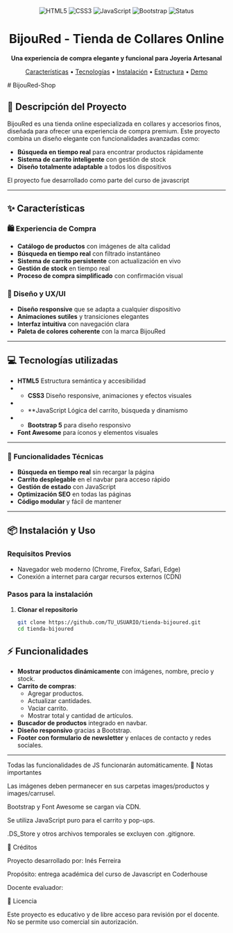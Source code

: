 <div align="center">
  <img src="https://img.shields.io/badge/HTML5-E34F26?style=for-the-badge&logo=html5&logoColor=white" alt="HTML5">
  <img src="https://img.shields.io/badge/CSS3-1572B6?style=for-the-badge&logo=css3&logoColor=white" alt="CSS3">
  <img src="https://img.shields.io/badge/JavaScript-F7DF1E?style=for-the-badge&logo=javascript&logoColor=black" alt="JavaScript">
  <img src="https://img.shields.io/badge/Bootstrap-7952B3?style=for-the-badge&logo=bootstrap&logoColor=white" alt="Bootstrap">
  <img src="https://img.shields.io/badge/Status-Completed-brightgreen?style=for-the-badge" alt="Status">
</div>

<h1 align="center">BijouRed - Tienda de Collares Online</h1>
<p align="center">
  <strong>Una experiencia de compra elegante y funcional para Joyeria Artesanal</strong>
</p>
<p align="center">
  <a href="#características">Características</a> •
  <a href="#tecnologías">Tecnologías</a> •
  <a href="#instalación">Instalación</a> •
  <a href="#estructura">Estructura</a> •
  <a href="#demo">Demo</a>
</p>
# BijouRed-Shop

## 📖 Descripción del Proyecto

BijouRed es una tienda online especializada en collares y accesorios finos, diseñada para ofrecer una experiencia de compra premium. 
Este proyecto combina un diseño elegante con funcionalidades avanzadas como:

- **Búsqueda en tiempo real** para encontrar productos rápidamente
- **Sistema de carrito inteligente** con gestión de stock
- **Diseño totalmente adaptable** a todos los dispositivos

El proyecto fue desarrollado como parte del curso de javascript

---

## ✨ Características

### 🛍️ Experiencia de Compra
- **Catálogo de productos** con imágenes de alta calidad
- **Búsqueda en tiempo real** con filtrado instantáneo
- **Sistema de carrito persistente** con actualización en vivo
- **Gestión de stock** en tiempo real
- **Proceso de compra simplificado** con confirmación visual

### 🎨 Diseño y UX/UI
- **Diseño responsive** que se adapta a cualquier dispositivo
- **Animaciones sutiles** y transiciones elegantes
- **Interfaz intuitiva** con navegación clara
- **Paleta de colores coherente** con la marca BijouRed

---

## 💻 Tecnologías utilizadas
- **HTML5** Estructura semántica y accesibilidad
- - **CSS3** Diseño responsive, animaciones y efectos visuales
- - **JavaScript Lógica del carrito, búsqueda y dinamismo
- - **Bootstrap 5** para diseño responsivo
- **Font Awesome** para íconos y elementos visuales

---
### 🔧 Funcionalidades Técnicas
- **Búsqueda en tiempo real** sin recargar la página
- **Carrito desplegable** en el navbar para acceso rápido
- **Gestión de estado** con JavaScript 
- **Optimización SEO** en todas las páginas
- **Código modular** y fácil de mantener

---

## 📦 Instalación y Uso

### Requisitos Previos
- Navegador web moderno (Chrome, Firefox, Safari, Edge)
- Conexión a internet para cargar recursos externos (CDN)

### Pasos para la instalación

1. **Clonar el repositorio**
   ```bash
   git clone https://github.com/TU_USUARIO/tienda-bijoured.git
   cd tienda-bijoured

## ⚡ Funcionalidades
- **Mostrar productos dinámicamente** con imágenes, nombre, precio y stock.
- **Carrito de compras**:
  - Agregar productos.
  - Actualizar cantidades.
  - Vaciar carrito.
  - Mostrar total y cantidad de artículos.
- **Buscador de productos** integrado en navbar.
- **Diseño responsivo** gracias a Bootstrap.
- **Footer con formulario de newsletter** y enlaces de contacto y redes sociales.

---

Todas las funcionalidades de JS funcionarán automáticamente.
📝 Notas importantes

Las imágenes deben permanecer en sus carpetas images/productos y images/carrusel.

Bootstrap y Font Awesome se cargan vía CDN.

Se utiliza JavaScript puro para el carrito y pop-ups.

.DS_Store y otros archivos temporales se excluyen con .gitignore.

👥 Créditos

Proyecto desarrollado por: Inés Ferreira

Propósito: entrega académica del curso de Javascript en Coderhouse

Docente evaluador: 

📄 Licencia

Este proyecto es educativo y de libre acceso para revisión por el docente.
No se permite uso comercial sin autorización.
